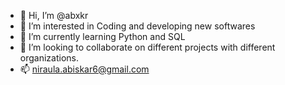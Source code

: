 - 👋 Hi, I’m @abxkr
- 👀 I’m interested in Coding and developing new softwares
- 🌱 I’m currently learning Python and SQL
- 💞️ I’m looking to collaborate on different projects with different organizations.
- 📫 niraula.abiskar6@gmail.com


<!---
abxkr/abxkr is a ✨ special ✨ repository because its `README.md` (this file) appears on your GitHub profile.
You can click the Preview link to take a look at your changes.
--->
